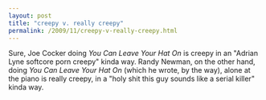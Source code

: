 ```yaml
---
layout: post
title: "creepy v. really creepy"
permalink: /2009/11/creepy-v-really-creepy.html
---
```


<p>Sure, Joe Cocker doing <em>You Can Leave Your Hat On</em> is creepy in an "Adrian Lyne softcore porn creepy" kinda way.  Randy Newman, on the other hand, doing <em>You Can Leave Your Hat On</em> (which he wrote, by the way), alone at the piano is really creepy, in a "holy shit this guy sounds like a serial killer" kinda way.</p>



